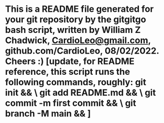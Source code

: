 # This is a README file generated for your git repository by the gitgitgo bash script, written by William Z Chadwick, CardioLeo@gmail.com, github.com/CardioLeo, 08/02/2022. Cheers :) [update, for README reference, this script runs the following commands, roughly: git init && \ git add README.md && \ git commit -m first commit && \ git branch -M main && \]
